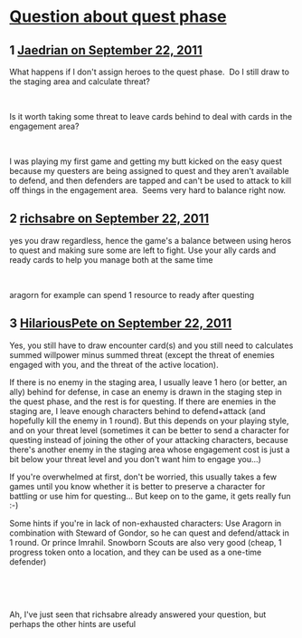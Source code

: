 # [Question about quest phase](https://community.fantasyflightgames.com/topic/53546-question-about-quest-phase/)

## 1 [Jaedrian on September 22, 2011](https://community.fantasyflightgames.com/topic/53546-question-about-quest-phase/?do=findComment&comment=531617)

What happens if I don't assign heroes to the quest phase.  Do I still draw to the staging area and calculate threat?

 

Is it worth taking some threat to leave cards behind to deal with cards in the engagement area?

 

I was playing my first game and getting my butt kicked on the easy quest because my questers are being assigned to quest and they aren't available to defend, and then defenders are tapped and can't be used to attack to kill off things in the engagement area.  Seems very hard to balance right now. 

## 2 [richsabre on September 22, 2011](https://community.fantasyflightgames.com/topic/53546-question-about-quest-phase/?do=findComment&comment=531623)

yes you draw regardless, hence the game's a balance between using heros to quest and making sure some are left to fight. Use your ally cards and ready cards to help you manage both at the same time

 

aragorn for example can spend 1 resource to ready after questing

## 3 [HilariousPete on September 22, 2011](https://community.fantasyflightgames.com/topic/53546-question-about-quest-phase/?do=findComment&comment=531626)

Yes, you still have to draw encounter card(s) and you still need to calculates summed willpower minus summed threat (except the threat of enemies engaged with you, and the threat of the active location).

If there is no enemy in the staging area, I usually leave 1 hero (or better, an ally) behind for defense, in case an enemy is drawn in the staging step in the quest phase, and the rest is for questing. If there are enemies in the staging are, I leave enough characters behind to defend+attack (and hopefully kill the enemy in 1 round). But this depends on your playing style, and on your threat level (sometimes it can be better to send a character for questing instead of joining the other of your attacking characters, because there's another enemy in the staging area whose engagement cost is just a bit below your threat level and you don't want him to engage you...)

If you're overwhelmed at first, don't be worried, this usually takes a few games until you know whether it is better to preserve a character for battling or use him for questing... But keep on to the game, it gets really fun :-)

Some hints if you're in lack of non-exhausted characters: Use Aragorn in combination with Steward of Gondor, so he can quest and defend/attack in 1 round. Or prince Imrahil. Snowborn Scouts are also very good (cheap, 1 progress token onto a location, and they can be used as a one-time defender)

 

 

Ah, I've just seen that richsabre already answered your question, but perhaps the other hints are useful


